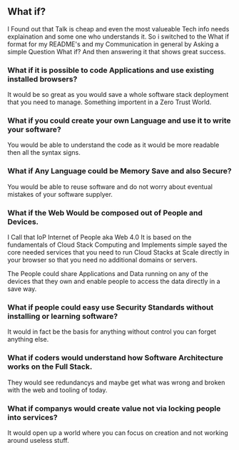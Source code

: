 ## What if?
I Found out that Talk is cheap and even the most valueable Tech info needs explaination and some one who understands it. So i switched to the What if format for my README's and my Communication in general by Asking a simple Question What if? And then answering it that shows great success. 


### What if it is possible to code Applications and use existing installed browsers?
It would be so great as you would save a whole software stack deployment that you need to manage.
Something importent in a Zero Trust World.

### What if you could create your own Language and use it to write your software?
You would be able to understand the code as it would be more readable then all the syntax signs. 

### What if Any Language could be Memory Save and also Secure?
You would be able to reuse software and do not worry about eventual mistakes of your software supplyer.

### What if the Web Would be composed out of People and Devices. 
I Call that IoP Internet of People aka Web 4.0 It is based on the fundamentals of Cloud Stack Computing and Implements simple sayed the core needed services that you need to run Cloud Stacks at Scale directly in your browser so that you need no additional domains or servers.

The People could share Applications and Data running on any of the devices that they own and enable people to access the data directly in a save way.

### What if people could easy use Security Standards without installing or learning software?
It would in fact be the basis for anything without control you can forget anything else.

### What if coders would understand how Software Architecture works on the Full Stack. 
They would see redundancys and maybe get what was wrong and broken with the web and tooling of today.

### What if companys would create value not via locking people into services?
It would open up a world where you can focus on creation and not working around useless stuff.

